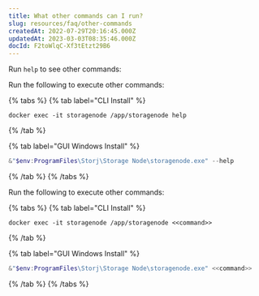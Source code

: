 ```yaml
---
title: What other commands can I run?
slug: resources/faq/other-commands
createdAt: 2022-07-29T20:16:45.000Z
updatedAt: 2023-03-03T08:35:46.000Z
docId: F2toWlqC-Xf3tEtzt29B6
---
```


Run `help` to see other commands:

Run the following to execute other commands:

{% tabs %}
{% tab label="CLI Install" %}


```none
docker exec -it storagenode /app/storagenode help
```
{% /tab %}

{% tab label="GUI Windows Install" %}


```powershell
&"$env:ProgramFiles\Storj\Storage Node\storagenode.exe" --help
```
{% /tab %}
{% /tabs %}

Run the following to execute other commands:

{% tabs %}
{% tab label="CLI Install" %}


```none
docker exec -it storagenode /app/storagenode <<command>>
```
{% /tab %}

{% tab label="GUI Windows Install" %}


```powershell
&"$env:ProgramFiles\Storj\Storage Node\storagenode.exe" <<command>>
```
{% /tab %}
{% /tabs %}

